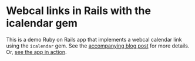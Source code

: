 # Webcal links in Rails with the icalendar gem

This is a demo Ruby on Rails app that implements a webcal calendar link using
the `icalendar` gem. See the [accompanying blog post] for more details. Or,
[see the app in action].

[accompanying blog post]: http://www.toasterlovin.com/rails-webcal-links-with-icalendar-gem/
[see the app in action]: https://rails-icalendar-webcal.herokuapp.com/calendar
